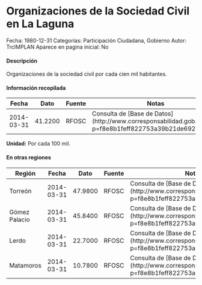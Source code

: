 Organizaciones de la Sociedad Civil en La Laguna
=====

Fecha: 1980-12-31
Categorías: Participación Ciudadana, Gobierno
Autor: TrcIMPLAN
Aparece en pagina inicial: No

#### Descripción

Organizaciones de la sociedad civil por cada cien mil habitantes.

#### Información recopilada

<table class="table table-hover table-bordered matriz">
<thead>
<tr>
<th>Fecha</th>
<th>Dato</th>
<th>Fuente</th>
<th>Notas</th>
</tr>
</thead>
<tbody>
<tr>
<td>2014-03-31</td>
<td class="derecha">41.2200</td>
<td>RFOSC</td>
<td>Consulta de [Base de Datos](http://www.corresponsabilidad.gob.mx/?p=f8e8b1feff822753a39b21de69259fd6&)</td>
</tr>
</tbody>
</table>

<b>Unidad:</b> Por cada 100 mil.




#### En otras regiones

<table class="table table-hover table-bordered matriz">
<thead>
<tr>
<th>Región</th>
<th>Fecha</th>
<th>Dato</th>
<th>Fuente</th>
<th>Notas</th>
</tr>
</thead>
<tbody>
<tr>
<td>Torreón</td>
<td>2014-03-31</td>
<td class="derecha">47.9800</td>
<td>RFOSC</td>
<td>Consulta de [Base de Datos](http://www.corresponsabilidad.gob.mx/?p=f8e8b1feff822753a39b21de69259fd6&)</td>
</tr>
<tr>
<td>Gómez Palacio</td>
<td>2014-03-31</td>
<td class="derecha">45.8400</td>
<td>RFOSC</td>
<td>Consulta de [Base de Datos](http://www.corresponsabilidad.gob.mx/?p=f8e8b1feff822753a39b21de69259fd6&)</td>
</tr>
<tr>
<td>Lerdo</td>
<td>2014-03-31</td>
<td class="derecha">22.7000</td>
<td>RFOSC</td>
<td>Consulta de [Base de Datos](http://www.corresponsabilidad.gob.mx/?p=f8e8b1feff822753a39b21de69259fd6&)</td>
</tr>
<tr>
<td>Matamoros</td>
<td>2014-03-31</td>
<td class="derecha">10.7800</td>
<td>RFOSC</td>
<td>Consulta de [Base de Datos](http://www.corresponsabilidad.gob.mx/?p=f8e8b1feff822753a39b21de69259fd6&)</td>
</tr>
</tbody>
</table>

